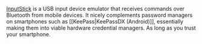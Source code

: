 ---
---

[InputStick](http://inputstick.com/) is a USB input device emulator that receives commands over Bluetooth from mobile devices. It nicely complements password managers on smartphones such as [[KeePass|KeePassDX (Android)]], essentially making them into viable hardware credential managers. As long as you trust your smartphone.
